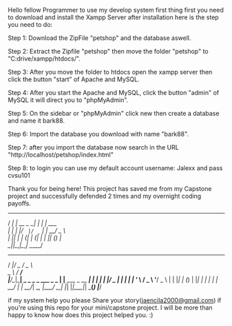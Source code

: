Hello fellow Programmer to use my develop system first thing first you need to download and install the Xampp Server
after installation here is the step you need to do:

Step 1: Download the ZipFile "petshop" and the database aswell.

Step 2: Extract the Zipfile "petshop" then move the folder "petshop" to "C:drive/xampp/htdocs/".

Step 3: After you move the folder to htdocs open the xampp server then click the button "start" of Apache and MySQL.

Step 4: After you start the Apache and MySQL, click the button "admin" of MySQL it will direct you to "phpMyAdmin".

Step 5: On the sidebar or "phpMyAdmin" click new then create a database and name it bark88.

Step 6: Import the database you download with name "bark88".

Step 7: after you import the database now search in the URL "http://localhost/petshop/index.html"

Step 8: to login you can use my default account username: Jalexx and pass cvsu101


Thank you for being here! This project has saved me from my Capstone project and successfully defended 2 times and my overnight coding payoffs.


   ____ _           _   _                   
  / ___| | __ _  __| | | |_ ___             
 | |  _| |/ _` |/ _` | | __/ _ \            
 | |_| | | (_| | (_| | | || (_) |           
  \____|_|\__,_|\__,_|  \__\___/            
  ___  ___  ___                             
 / __|/ _ \/ _ \                            
 \__ \  __/  __/                            
 |___/\___|\___|      _                   _ 
  _   _  ___  _   _  | |__   ___ _ __ ___| |
 | | | |/ _ \| | | | | '_ \ / _ \ '__/ _ \ |
 | |_| | (_) | |_| | | | | |  __/ | |  __/_|
  \__, |\___/ \__,_| |_| |_|\___|_|  \___(_)
  |___/                                     

if my system help you please Share your story(jaencila2000@gmail.com) if you're using this repo for your mini/capstone project. I will be more than happy to know how does this project helped you. :)
